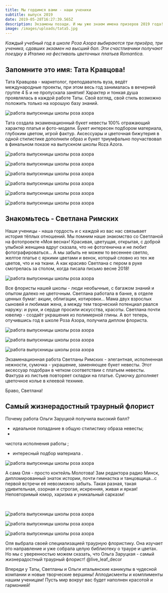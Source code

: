 ```yaml
---
title: Мы гордимся вами - наши ученики
subtitle: выпуск 2019
date: 2019-05-28T16:27:39.565Z
description: Экзамены позади. И мы уже знаем имена призеров 2019 года!
image: /images/uploads/tata5.jpg
---
```

_Каждый учебный год в школе Роза Азора выбираются три призёра, три ученика, сдавших экзамен на высший бал. Эти счастливчики получают поездку в Италию на фестиваль цветочных платьев Romantica._

## Запомните это имя: Тата Кравцова!

Тата Кравцова - маркетолог, преподаватель вуза, ведёт международные проекты, при этом весь год занималась в вечерней группе 4 Б и не пропускала занятия! Характер и тонкая душа проявлялась в каждой работе Таты. Свой взгляд, свой стиль возможно положить только на хорошую базу знаний.

![работа выпускницы школы роза азора](/images/uploads/tata.jpg "работа выпускницы школы роза азора")

Тата создала экзаменационный букет невесты 100% отражающий характер платья и фото-модели. Букет интересен подбором материала, глубоким цветом, игрой фактур. Аксессуары и цветочная бижутерия в одной стилистике дополнили образ и букет триумфально поучаствовал в финальном показе на выпускном школы Roza Azora.

![работа выпускницы школы роза азора](/images/uploads/tata1.jpg "работа выпускницы школы роза азора")

![работа выпускницы школы роза азора](/images/uploads/tata2.jpg "работа выпускницы школы роза азора")

![работа выпускницы школы роза азора](/images/uploads/tata3.jpg "работа выпускницы школы роза азора")

![работа выпускницы школы роза азора](/images/uploads/tata5.jpg "работа выпускницы школы роза азора")

![работа выпускницы школы роза азора](/images/uploads/tata4.jpg "работа выпускницы школы роза азора")

![работа выпускницы школы роза азора](/images/uploads/tata6.jpg "работа выпускницы школы роза азора")



## Знакомьтесь - Светлана Римских

Наши ученицы - наша гордость и с каждой из вас нас связывает история тёплых отношений. Мы помним наше знакомство со Светланой на фотопроекте «Моя весна»! Красивая, цветущая, открытая, с доброй улыбкой женщина вдруг сказала, что не фотогенична и не любит фотографироваться... А мы забыть не можем то весеннее светло, желтое платье с яркими цветами и венок, который словно из тех же цветов, что и на ткани. А как красиво Светлана с пером в руке смотрелась за столом, когда писала письмо весне 2018!

![работа выпускницы школы роза азора](/images/uploads/sveta.jpg "работа выпускницы школы роза азора")

Все флористы нашей школы - люди необычные, с багажом знаний и опытом далеко не цветочным. Светлана работала в банке, в отделе ценных бумаг: акции, облигации, котировки... Мама двух взрослых сыновей и любимая жена, а между тем творческий потенциал рвался наружу: и руки, и сердце просили искусства, красоты. Светлана почти ювелир - создаёт украшения из полимерной глины. А вот теперь, отучившись год в школе Роза Азора, получила диплом флориста.

![работа выпускницы школы роза азора](/images/uploads/sveta2.jpg "работа выпускницы школы роза азора")

![работа выпускницы школы роза азора](/images/uploads/sveta3.jpg "работа выпускницы школы роза азора")

![работа выпускницы школы роза азора](/images/uploads/sveta4.jpg "работа выпускницы школы роза азора")

Экзаменационная работа Светланы Римских - элегантная, исполненная нежности, сумочка - украшение, заменяющее букет невесты. Этот аксессуар подобран в четком соответствии с платьем невесты. Фактура из листьев повторяет складки на платье. Сумочку дополняет цветочное колье в клеевой технике.

Браво, Светлана! 

## Самый жизнерадостный траурный флорист

Почему работа Ольги Заруцкой получила высокий балл?

* идеальное попадание в общую стилистику образа невесты;
* чистота исполнения работы;
* интересный подбор материала.

![работа выпускницы школы роза азора](/images/uploads/olya4.jpg "работа выпускницы школы роза азора")

А сама Оля - просто коктейль Молотова! Зам редактора радио Минск, дипломированный знаток истории, почти гимнастка и танцовщица...с первой встречи её невозможно забыть. Такая разная, такая удивительная, озорная и строгая, искренняя, живая и яркая! Неповторимый юмор, харизма и уникальный сарказм!

⠀

![работа выпускницы школы роза азора](/images/uploads/olya.jpg "работа выпускницы школы роза азора")

![работа выпускницы школы роза азора](/images/uploads/olya2.jpg "работа выпускницы школы роза азора")

![работа выпускницы школы роза азора](/images/uploads/olya3.jpg "работа выпускницы школы роза азора")

Оля выбрала своей специализацией траурную флористику. Она изучает это направление и уже собрала целую библиотеку о трауре и цветах. Но мы с уверенностью можем сказать, что Ольга Заруцкая - самый жизнерадостный траурный флорист! @live_leaf_decor ⠀



Впереди у Таты, Светланы и Ольги итальянские каникулы в чудесной компании и новые творческие вершины! Аплодисменты и комплименты нашим ученицам! Пусть мир вокруг вас будет наполнен красотой и гармонией!
